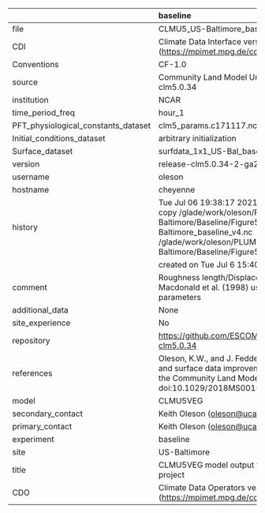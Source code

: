 |                                     | baseline                                                                                                                                                                                                                           |
|:------------------------------------|:-----------------------------------------------------------------------------------------------------------------------------------------------------------------------------------------------------------------------------------|
| file                                | CLMU5_US-Baltimore_baseline_v4.nc                                                                                                                                                                                                  |
| CDI                                 | Climate Data Interface version 1.9.9 (https://mpimet.mpg.de/cdi)                                                                                                                                                                   |
| Conventions                         | CF-1.0                                                                                                                                                                                                                             |
| source                              | Community Land Model Urban version 5 - release-clm5.0.34                                                                                                                                                                           |
| institution                         | NCAR                                                                                                                                                                                                                               |
| time_period_freq                    | hour_1                                                                                                                                                                                                                             |
| PFT_physiological_constants_dataset | clm5_params.c171117.nc                                                                                                                                                                                                             |
| Initial_conditions_dataset          | arbitrary initialization                                                                                                                                                                                                           |
| Surface_dataset                     | surfdata_1x1_US-Bal_baseline_simyr2000_c210622.nc                                                                                                                                                                                  |
| version                             | release-clm5.0.34-2-ga2989b04                                                                                                                                                                                                      |
| username                            | oleson                                                                                                                                                                                                                             |
| hostname                            | cheyenne                                                                                                                                                                                                                           |
| history                             | Tue Jul 06 19:38:17 2021: cdo -f nc4 -z zip -b F32 copy /glade/work/oleson/PLUMBER/PLUMBER/US-Baltimore/Baseline/Figure5/CLMU5_US-Baltimore_baseline_v4.nc /glade/work/oleson/PLUMBER/PLUMBER/US-Baltimore/Baseline/Figure5/tmp.nc |
|                                     | created on Tue Jul  6 15:40:24 MDT 2021                                                                                                                                                                                            |
| comment                             | Roughness length/Displacement height derived from Macdonald et al. (1998) using provided baseline input parameters                                                                                                                 |
| additional_data                     | None                                                                                                                                                                                                                               |
| site_experience                     | No                                                                                                                                                                                                                                 |
| repository                          | https://github.com/ESCOMP/CTSM/releases/tag/release-clm5.0.34                                                                                                                                                                      |
| references                          | Oleson, K.W., and J. Feddema, 2019: Parameterization and surface data improvements and new capabilities for the Community Land Model Urban (CLMU), JAMES, 11, doi:10.1029/2018MS001586.                                            |
| model                               | CLMU5VEG                                                                                                                                                                                                                           |
| secondary_contact                   | Keith Oleson (oleson@ucar.edu)                                                                                                                                                                                                     |
| primary_contact                     | Keith Oleson (oleson@ucar.edu)                                                                                                                                                                                                     |
| experiment                          | baseline                                                                                                                                                                                                                           |
| site                                | US-Baltimore                                                                                                                                                                                                                       |
| title                               | CLMU5VEG model output for the Urban-PLUMBER project                                                                                                                                                                                |
| CDO                                 | Climate Data Operators version 1.9.9 (https://mpimet.mpg.de/cdo)                                                                                                                                                                   |
